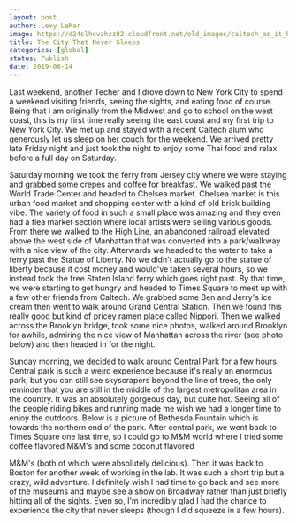 ```yaml
---
layout: post
author: Lexy LeMar
image: https://d24slhcvzhzz82.cloudfront.net/old_images/caltech_as_it_happens/6a0105349b8251970b0240a4c44ba6200b.jpg
title: The City That Never Sleeps
categories: [global]
status: Publish
date: 2019-08-14
---
```



Last weekend, another Techer and I drove down to New York City to spend a weekend visiting friends, seeing the sights, and eating food of course. Being that I am originally from the Midwest and go to school on the west coast, this is my first time really seeing the east coast and my first trip to New York City. We met up and stayed with a recent Caltech alum who generously let us sleep on her couch for the weekend. We arrived pretty late Friday night and just took the night to enjoy some Thai food and relax before a full day on Saturday.

  Saturday morning we took the ferry from Jersey city where we were staying and grabbed some crepes and coffee for breakfast. We walked past the World Trade Center and headed to Chelsea market. Chelsea market is this urban food market and shopping center with a kind of old brick building vibe. The variety of food in such a small place was amazing and they even had a flea market section where local artists were selling various goods. From there we walked to the High Line, an abandoned railroad elevated above the west side of Manhattan that was converted into a park/walkway with a nice view of the city. Afterwards we headed to the water to take a ferry past the Statue of Liberty. No we didn't actually go to the statue of liberty because it cost money and would've taken several hours, so we instead took the free Staten Island ferry which goes right past. By that time, we were starting to get hungry and headed to Times Square to meet up with a few other friends from Caltech. We grabbed some Ben and Jerry's ice cream then went to walk around Grand Central Station. Then we found this really good but kind of pricey ramen place called Nippori. Then we walked across the Brooklyn bridge, took some nice photos, walked around Brooklyn for awhile, admiring the nice view of Manhattan across the river (see photo below) and then headed in for the night.

  Sunday morning, we decided to walk around Central Park for a few hours. Central park is such a weird experience because it's really an enormous park, but you can still see skyscrapers beyond the line of trees, the only reminder that you are still in the middle of the largest metropolitan area in the country. It was an absolutely gorgeous day, but quite hot. Seeing all of the people riding bikes and running made me wish we had a longer time to enjoy the outdoors. Below is a picture of Bethesda Fountain which is towards the northern end of the park. After central park, we went back to Times Square one last time, so I could go to M&amp;M world where I tried some coffee flavored M&amp;M's and some coconut flavored 
  
  M&amp;M's (both of which were absolutely delicious). Then it was back to Boston for another week of working in the lab. It was such a short trip but a crazy, wild adventure. I definitely wish I had time to go back and see more of the museums and maybe see a show on Broadway rather than just briefly hitting all of the sights. Even so, I'm incredibly glad I had the chance to experience the city that never sleeps (though I did squeeze in a few hours).

